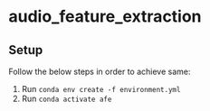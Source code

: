 # audio_feature_extraction

## Setup
Follow the below steps in order to achieve same:
1. Run `conda env create -f environment.yml`
2. Run `conda activate afe`
